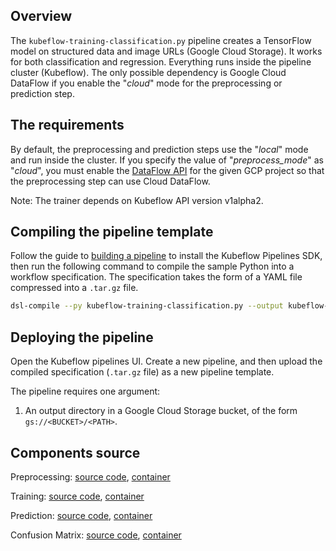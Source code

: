 ## Overview

The `kubeflow-training-classification.py` pipeline creates a TensorFlow model on structured data and image URLs (Google Cloud Storage). It works for both classification and regression.
Everything runs inside the pipeline cluster (Kubeflow). The only possible dependency is Google Cloud DataFlow if you enable the "*cloud*" mode for 
the preprocessing or prediction step.

## The requirements

By default, the preprocessing and prediction steps use the "*local*" mode and run inside the cluster. If you specify the value of "*preprocess_mode*" as "*cloud*", you must enable the
[DataFlow API](https://cloud.google.com/endpoints/docs/openapi/enable-api) for the given GCP project so that the preprocessing step
can use Cloud DataFlow. 

Note: The trainer depends on Kubeflow API version v1alpha2.

## Compiling the pipeline template

Follow the guide to [building a pipeline](https://www.kubeflow.org/docs/guides/pipelines/build-pipeline/) to install the Kubeflow Pipelines SDK, then run the following command to compile the sample Python into a workflow specification. The specification takes the form of a YAML file compressed into a `.tar.gz` file.

```bash
dsl-compile --py kubeflow-training-classification.py --output kubeflow-training-classification.tar.gz
```

## Deploying the pipeline

Open the Kubeflow pipelines UI. Create a new pipeline, and then upload the compiled specification (`.tar.gz` file) as a new pipeline template.

The pipeline requires one argument:

1. An output directory in a Google Cloud Storage bucket, of the form `gs://<BUCKET>/<PATH>`.

## Components source

Preprocessing:
  [source code](https://github.com/kubeflow/pipelines/tree/master/components/dataflow/tft/src), 
  [container](https://github.com/kubeflow/pipelines/tree/master/components/dataflow/tft)

Training:
  [source code](https://github.com/kubeflow/pipelines/tree/master/components/kubeflow/launcher/src), 
  [container](https://github.com/kubeflow/pipelines/tree/master/components/kubeflow/launcher)

Prediction:
  [source code](https://github.com/kubeflow/pipelines/tree/master/components/dataflow/predict/src), 
  [container](https://github.com/kubeflow/pipelines/tree/master/components/dataflow/predict)

Confusion Matrix:
  [source code](https://github.com/kubeflow/pipelines/tree/master/components/local/confusion_matrix/src), 
  [container](https://github.com/kubeflow/pipelines/tree/master/components/local/confusion_matrix)
